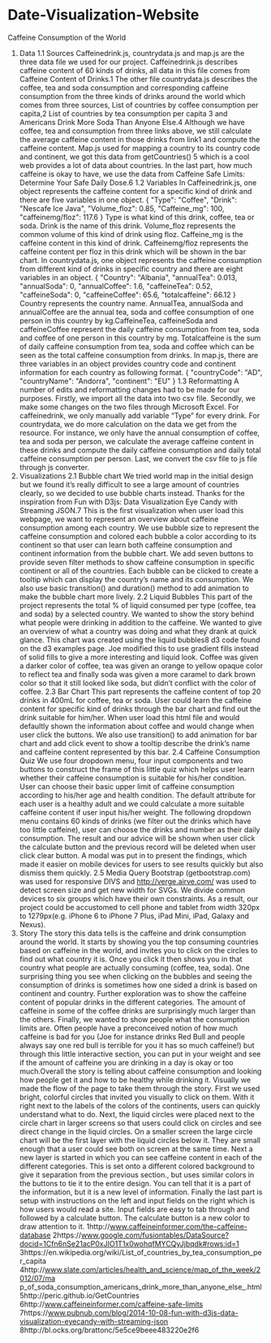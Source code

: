 # Date-Visualization-Website
Caffeine Consumption of the World
1. Data
1.1 Sources
Caffeinedrink.js, countrydata.js and map.js are the three data file we used for our
project. Caffeinedrink.js describes caffeine content of 60 kinds of drinks, all data in this
file comes from Caffeine Content of Drinks.1 The other file countrydata.js describes the
coffee, tea and soda consumption and corresponding caffeine consumption from the
three kinds of drinks around the world which comes from three sources, List of countries
by coffee consumption per capita,2 List of countries by tea consumption per capita 3 and
Americans Drink More Soda Than Anyone Else.4 Although we have coffee, tea and
consumption from three links above, we still calculate the average caffeine content in
those drinks from link1 and compute the caffeine content. Map.js used for mapping a
country to its country code and continent, we got this data from getCountries() 5 which is
a cool web provides a lot of data about countries. In the last part, how much caffeine is
okay to have, we use the data from Caffeine Safe Limits: Determine Your Safe Daily
Dose.6
1.2 Variables
In Caffeinedrink.js, one object represents the caffeine content for a specific kind of drink
and there are five variables in one object.
{
"Type": "Coffee",
"Drink": "Nescafe Ice Java",
"Volume_floz": 0.85,
"Caffeine_mg": 100,
"caffeinemg/floz": 117.6
}
Type is what kind of this drink, coffee, tea or soda. Drink is the name of this drink.
Volume_floz represents the common volume of this kind of drink using floz.
Caffeine_mg is the caffeine content in this kind of drink. Caffeinemg/floz represents the
caffeine content per floz in this drink which will be shown in the bar chart.
In countrydata.js, one object represents the caffeine consumption from different kind of
drinks in specific country and there are eight variables in an object.
{
"Country": "Albania",
"annualTea": 0.013,
"annualSoda": 0,
"annualCoffee": 1.6,
"caffeineTea": 0.52,
"caffeineSoda": 0,
"caffeineCoffee": 65.6,
"totalcaffeine": 66.12
}
Country represents the country name. AnnualTea, annualSoda and annualCoffee are
the annual tea, soda and coffee consumption of one person in this country by kg.CaffeineTea, caffeineSoda and caffeineCoffee represent the daily caffeine consumption
from tea, soda and coffee of one person in this country by mg. Totalcaffeine is the sum
of daily caffeine consumption from tea, soda and coffee which can be seen as the total
caffeine consumption from drinks.
In map.js, there are three variables in an object provides country code and continent
information for each country as following format.
{
"countryCode": "AD",
"countryName": "Andorra",
"continent": "EU"
}
1.3 Reformatting
A number of edits and reformatting changes had to be made for our purposes. Firstly,
we import all the data into two csv file. Secondly, we make some changes on the two
files through Microsoft Excel. For caffeinedrink, we only manually add variable “Type”
for every drink. For countrydata, we do more calculation on the data we get from the
resource. For instance, we only have the annual consumption of coffee, tea and soda
per person, we calculate the average caffeine content in these drinks and compute the
daily caffeine consumption and daily total caffeine consumption per person. Last, we
convert the csv file to js file through js converter.
2. Visualizations
2.1 Bubble chart
We tried world map in the initial design but we found it’s really difficult to see a large
amount of countries clearly, so we decided to use bubble charts instead. Thanks for the
inspiration from Fun with D3js: Data Visualization Eye Candy with Streaming JSON.7
This is the first visualization when user load this webpage, we want to represent an
overview about caffeine consumption among each country. We use bubble size to
represent the caffeine consumption and colored each bubble a color according to its
continent so that user can learn both caffeine consumption and continent information
from the bubble chart. We add seven buttons to provide seven filter methods to show
caffeine consumption in specific continent or all of the countries. Each bubble can be
clicked to create a tooltip which can display the country’s name and its consumption.
We also use basic transition() and duration() method to add animation to make the
bubble chart more lively.
2.2 Liquid Bubbles
This part of the project represents the total % of liquid consumed per type (coffee, tea
and soda) by a selected country. We wanted to show the story behind what people were
drinking in addition to the caffeine. We wanted to give an overview of what a country
was doing and what they drank at quick glance. This chart was created using the liquid
bubbles8 d3 code found on the d3 examples page. Joe modified this to use gradient fills
instead of solid fills to give a more interesting and liquid look. Coffee was given a
darker color of coffee, tea was given an orange to yellow opaque color to reflect tea and finally soda was given a more caramel to dark brown color so that it still looked like
soda, but didn’t conflict with the color of coffee.
2.3 Bar Chart
This part represents the caffeine content of top 20 drinks in 400mL for coffee, tea or
soda. User could learn the caffeine content for specific kind of drinks through the bar
chart and find out the drink suitable for him/her. When user load this html file and would
defaultly shown the information about coffee and would change when user click the
buttons. We also use transition() to add animation for bar chart and add click event to
show a tooltip describe the drink’s name and caffeine content represented by this bar.
2.4 Caffeine Consumption Quiz
We use four dropdown menu, four input components and two buttons to construct the
frame of this little quiz which helps user learn whether their caffeine consumption is
suitable for his/her condition. User can choose their basic upper limit of caffeine
consumption according to his/her age and health condition. The default attribute for
each user is a healthy adult and we could calculate a more suitable caffeine content if
user input his/her weight. The following dropdown menu contains 60 kinds of drinks (we
filter out the drinks which have too little caffeine), user can choose the drinks and
number as their daily consumption. The result and our advice will be shown when user
click the calculate button and the previous record will be deleted when user click clear
button. A modal was put in to present the findings, which made it easier on mobile
devices for users to see results quickly but also dismiss them quickly.
2.5 Media Query
Bootstrap (getbootstrap.com) was used for responsive DIVS and http://verge.airve.com/
was used to detect screen size and get new width for SVGs. We divide common
devices to six groups which have their own constraints. As a result, our project could be
accustomed to cell phone and tablet from width 320px to 1279px(e.g. iPhone 6 to
iPhone 7 Plus, iPad Mini, iPad, Galaxy and Nexus).
3. Story
The story this data tells is the caffeine and drink consumption around the world. It starts
by showing you the top consuming countries based on caffeine in the world, and invites
you to click on the circles to find out what country it is. Once you click it then shows you
in that country what people are actually consuming (coffee, tea, soda). One surprising
thing you see when clicking on the bubbles and seeing the consumption of drinks is
sometimes how one sided a drink is based on continent and country. Further
exploration was to show the caffeine content of popular drinks in the different
categories. The amount of caffeine in some of the coffee drinks are surprisingly much
larger than the others. Finally, we wanted to show people what the consumption limits
are. Often people have a preconceived notion of how much caffeine is bad for you (Joe
for instance drinks Red Bull and people always say one red bull is terrible for you it has
so much caffeine!) but through this little interactive section, you can put in your weight
and see if the amount of caffeine you are drinking in a day is okay or too much.Overall the story is telling about caffeine consumption and looking how people get it and
how to be healthy while drinking it.
Visually we made the flow of the page to take them through the story. First we used
bright, colorful circles that invited you visually to click on them. With it right next to the
labels of the colors of the continents, users can quickly understand what to do. Next, the
liquid circles were placed next to the circle chart in larger screens so that users could
click on circles and see direct change in the liquid circles. On a smaller screen the large
circle chart will be the first layer with the liquid circles below it. They are small enough
that a user could see both on screen at the same time.
Next a new layer is started in which you can see caffeine content in each of the different
categories. This is set onto a different colored background to give it separation from the
previous section., but uses similar colors in the buttons to tie it to the entire design. You
can tell that it is a part of the information, but it is a new level of information.
Finally the last part is setup with instructions on the left and input fields on the right
which is how users would read a site. Input fields are easy to tab through and followed
by a calculate button. The calculate button is a new color to draw attention to it.
1http://www.caffeineinformer.com/the-caffeine-database
2https://www.google.com/fusiontables/DataSource?docid=1Cfn6nSe21acP0xJIO1T1x0wohqfMYCQyJjbqdk#rows:id=1
3https://en.wikipedia.org/wiki/List_of_countries_by_tea_consumption_per_capita
4http://www.slate.com/articles/health_and_science/map_of_the_week/2012/07/ma
p_of_soda_consumption_americans_drink_more_than_anyone_else_.html
5http://peric.github.io/GetCountries
6http://www.caffeineinformer.com/caffeine-safe-limits
7https://www.pubnub.com/blog/2014-10-08-fun-with-d3js-data-visualization-eyecandy-with-streaming-json
8http://bl.ocks.org/brattonc/5e5ce9beee483220e2f6